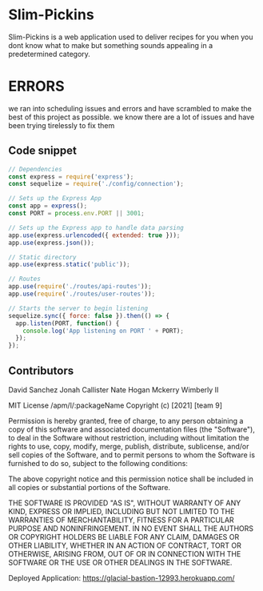 # Slim-Pickins

Slim-Pickins is a web application used to deliver recipes for you when you dont know what to make but something sounds appealing in a predetermined category.

# ERRORS
we ran into scheduling issues and errors and have scrambled to make the best of this project as possible. we know there are a lot of issues and have been trying tirelessly to fix them



## Code snippet 

```javascript
// Dependencies
const express = require('express');
const sequelize = require('./config/connection');

// Sets up the Express App
const app = express();
const PORT = process.env.PORT || 3001;

// Sets up the Express app to handle data parsing
app.use(express.urlencoded({ extended: true }));
app.use(express.json());

// Static directory
app.use(express.static('public'));

// Routes
app.use(require('./routes/api-routes'));
app.use(require('./routes/user-routes'));

// Starts the server to begin listening
sequelize.sync({ force: false }).then(() => {
  app.listen(PORT, function() {
    console.log('App listening on PORT ' + PORT);
  });
});

```

## Contributors
David Sanchez
Jonah Callister
Nate Hogan
Mckerry Wimberly II



MIT License
/apm/l/:packageName
Copyright (c) [2021] [team 9]

Permission is hereby granted, free of charge, to any person obtaining a copy
of this software and associated documentation files (the "Software"), to deal
in the Software without restriction, including without limitation the rights
to use, copy, modify, merge, publish, distribute, sublicense, and/or sell
copies of the Software, and to permit persons to whom the Software is
furnished to do so, subject to the following conditions:

The above copyright notice and this permission notice shall be included in all
copies or substantial portions of the Software.

THE SOFTWARE IS PROVIDED "AS IS", WITHOUT WARRANTY OF ANY KIND, EXPRESS OR
IMPLIED, INCLUDING BUT NOT LIMITED TO THE WARRANTIES OF MERCHANTABILITY,
FITNESS FOR A PARTICULAR PURPOSE AND NONINFRINGEMENT. IN NO EVENT SHALL THE
AUTHORS OR COPYRIGHT HOLDERS BE LIABLE FOR ANY CLAIM, DAMAGES OR OTHER
LIABILITY, WHETHER IN AN ACTION OF CONTRACT, TORT OR OTHERWISE, ARISING FROM,
OUT OF OR IN CONNECTION WITH THE SOFTWARE OR THE USE OR OTHER DEALINGS IN THE
SOFTWARE.

Deployed Application: https://glacial-bastion-12993.herokuapp.com/
